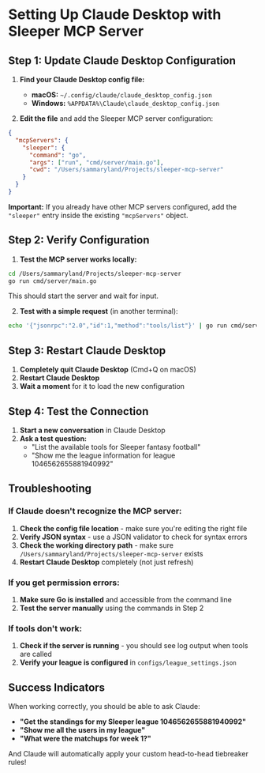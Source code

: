 # Setting Up Claude Desktop with Sleeper MCP Server

## Step 1: Update Claude Desktop Configuration

1. **Find your Claude Desktop config file:**
   - **macOS:** `~/.config/claude/claude_desktop_config.json`
   - **Windows:** `%APPDATA%\Claude\claude_desktop_config.json`

2. **Edit the file** and add the Sleeper MCP server configuration:

```json
{
  "mcpServers": {
    "sleeper": {
      "command": "go",
      "args": ["run", "cmd/server/main.go"],
      "cwd": "/Users/sammaryland/Projects/sleeper-mcp-server"
    }
  }
}
```

**Important:** If you already have other MCP servers configured, add the `"sleeper"` entry inside the existing `"mcpServers"` object.

## Step 2: Verify Configuration

1. **Test the MCP server works locally:**
```bash
cd /Users/sammaryland/Projects/sleeper-mcp-server
go run cmd/server/main.go
```
This should start the server and wait for input.

2. **Test with a simple request** (in another terminal):
```bash
echo '{"jsonrpc":"2.0","id":1,"method":"tools/list"}' | go run cmd/server/main.go
```

## Step 3: Restart Claude Desktop

1. **Completely quit Claude Desktop** (Cmd+Q on macOS)
2. **Restart Claude Desktop**
3. **Wait a moment** for it to load the new configuration

## Step 4: Test the Connection

1. **Start a new conversation** in Claude Desktop
2. **Ask a test question:**
   - "List the available tools for Sleeper fantasy football"
   - "Show me the league information for league 1046562655881940992"

## Troubleshooting

### If Claude doesn't recognize the MCP server:

1. **Check the config file location** - make sure you're editing the right file
2. **Verify JSON syntax** - use a JSON validator to check for syntax errors
3. **Check the working directory path** - make sure `/Users/sammaryland/Projects/sleeper-mcp-server` exists
4. **Restart Claude Desktop** completely (not just refresh)

### If you get permission errors:

1. **Make sure Go is installed** and accessible from the command line
2. **Test the server manually** using the commands in Step 2

### If tools don't work:

1. **Check if the server is running** - you should see log output when tools are called
2. **Verify your league is configured** in `configs/league_settings.json`

## Success Indicators

When working correctly, you should be able to ask Claude:

- **"Get the standings for my Sleeper league 1046562655881940992"**
- **"Show me all the users in my league"**
- **"What were the matchups for week 1?"**

And Claude will automatically apply your custom head-to-head tiebreaker rules!